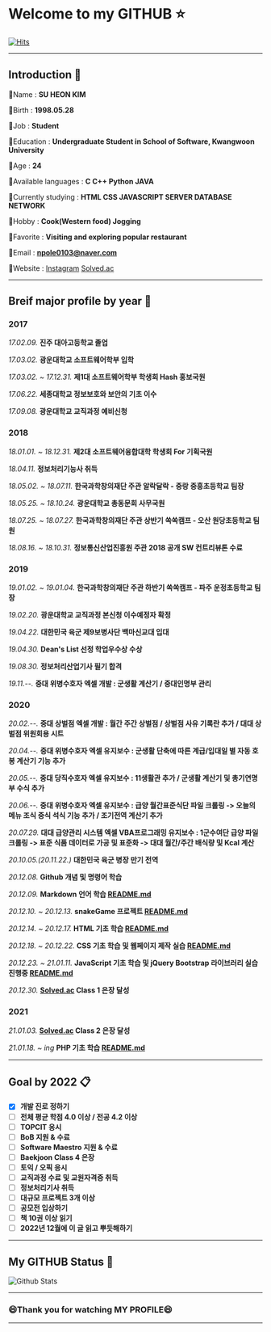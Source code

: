 # Welcome to my GITHUB :star:

[![Hits](https://hits.seeyoufarm.com/api/count/incr/badge.svg?url=https%3A%2F%2Fgithub.com%2Fnpole0103&count_bg=%2318E539&title_bg=%23000000&icon=github.svg&icon_color=%23E7E7E7&title=Visitor&edge_flat=false)](https://github.com/npole0103)

---
## Introduction :bust_in_silhouette:

💬Name : **SU HEON KIM**

💬Birth : **1998.05.28**

💬Job : **Student**

💬Education : **Undergraduate Student in School of Software, Kwangwoon University**

💬Age : **24**

💬Available languages : **C C++ Python JAVA**

💬Currently studying : **HTML CSS JAVASCRIPT SERVER DATABASE NETWORK**

💬Hobby : **Cook(Western food) Jogging**

💬Favorite : **Visiting and exploring popular restaurant**

💬Email : **npole0103@naver.com**

💬Website : [Instagram](http://instagram.com/su_honey_98) [Solved.ac](http://solved.ac/npole0103)

---
## Breif major profile by year 📅
### 2017

*17.02.09.* **진주 대아고등학교 졸업**

*17.03.02.* **광운대학교 소프트웨어학부 입학**

*17.03.02. ~ 17.12.31.* **제1대 소프트웨어학부 학생회 Hash 홍보국원**

*17.06.22.* **세종대학교 정보보호와 보안의 기초 이수**

*17.09.08.* **광운대학교 교직과정 예비신청**

### 2018

*18.01.01. ~ 18.12.31.* **제2대 소프트웨어융합대학 학생회 For 기획국원**

*18.04.11.* **정보처리기능사 취득**

*18.05.02. ~ 18.07.11.* **한국과학창의재단 주관 알락달락 - 중랑 중흥초등학교 팀장**

*18.05.25. ~ 18.10.24.* **광운대학교 총동문회 사무국원**

*18.07.25. ~ 18.07.27.* **한국과학창의재단 주관 상반기 쏙쏙캠프 - 오산 원당초등학교 팀원**

*18.08.16. ~ 18.10.31.* **정보통신산업진흥원 주관 2018 공개 SW 컨트리뷰톤 수료**

### 2019

*19.01.02. ~ 19.01.04.* **한국과학창의재단 주관 하반기 쏙쏙캠프 - 파주 운정초등학교 팀장**

*19.02.20.* **광운대학교 교직과정 본신청 이수예정자 확정**

*19.04.22.* **대한민국 육군 제9보병사단 백마신교대 입대**

*19.04.30.* **Dean's List 선정 학업우수상 수상**

*19.08.30.* **정보처리산업기사 필기 합격**

*19.11.--.* **중대 위병수호자 엑셀 개발 : 군생활 계산기 / 중대인명부 관리**

### 2020

*20.02.--.* **중대 상벌점 엑셀 개발 : 월간 주간 상벌점 / 상벌점 사유 기록란 추가 / 대대 상벌점 위원회용 시트**

*20.04.--.* **중대 위병수호자 엑셀 유지보수 : 군생활 단축에 따른 계급/입대일 별 자동 호봉 계산기 기능 추가**

*20.05.--.* **중대 당직수호자 엑셀 유지보수 : 11생활관 추가 / 군생활 계산기 및 총기연명부 수식 추가**

*20.06.--.* **중대 위병수호자 엑셀 유지보수 : 급양 월간표준식단 파일 크롤링 -> 오늘의 메뉴 조식 중식 석식 기능 추가 / 조기전역 계산기 추가**

*20.07.29.* **대대 급양관리 시스템 엑셀 VBA프로그래밍 유지보수 : 1군수여단 급양 파일 크롤링 -> 표준 식품 데이터로 가공 및 표준화 -> 대대 월간/주간 배식량 및 Kcal 계산**

*20.10.05.(20.11.22.)* **대한민국 육군 병장 만기 전역**

*20.12.08.* **Github 개념 및 명령어 학습**

*20.12.09.* **Markdown 언어 학습 [README.md](https://github.com/npole0103/markdownDocs)** 

*20.12.10. ~ 20.12.13.* **snakeGame 프로젝트 [README.md](https://github.com/npole0103/snakeGame)**

*20.12.14. ~ 20.12.17.* **HTML 기초 학습 [README.md](https://github.com/npole0103/htmlStudy)**

*20.12.18. ~ 20.12.22.* **CSS 기초 학습 및 웹페이지 제작 실습 [README.md](https://github.com/npole0103/cssStudy)**

*20.12.23. ~ 21.01.11.* **JavaScript 기초 학습 및 jQuery Bootstrap 라이브러리 실습 진행중 [README.md](https://github.com/npole0103/jsStudy)**

*20.12.30.* **[Solved.ac](https://solved.ac/npole0103) Class 1 은장 달성**

### 2021

*21.01.03.* **[Solved.ac](https://solved.ac/npole0103) Class 2 은장 달성**

*21.01.18. ~ ing* **PHP 기초 학습 [README.md](https://github.com/npole0103/phpStudy)**

---
## Goal by 2022 📋

- [x] **개발 진로 정하기**
- [ ] **전체 평균 학점 4.0 이상 / 전공 4.2 이상**
- [ ] **TOPCIT 응시**
- [ ] **BoB 지원 & 수료**
- [ ] **Software Maestro 지원 & 수료**
- [ ] **Baekjoon Class 4 은장**
- [ ] **토익 / 오픽 응시**
- [ ] **교직과정 수료 및 교원자격증 취득**
- [ ] **정보처리기사 취득**
- [ ] **대규모 프로젝트 3개 이상**
- [ ] **공모전 입상하기**
- [ ] **책 10권 이상 읽기**
- [ ] **2022년 12월에 이 글 읽고 뿌듯해하기**

---
## My GITHUB Status :book:
![Github Stats](https://github-readme-stats.vercel.app/api?username=npole0103&show_icons=true)

---
### **😄Thank you for watching MY PROFILE😄**

---
<!--
**npole0103/npole0103** is a ✨ _special_ ✨ repository because its `README.md` (this file) appears on your GitHub profile.

Here are some ideas to get you started:

- 🔭 I’m currently working on ...
- 🌱 I’m currently learning ...
- 👯 I’m looking to collaborate on ...
- 🤔 I’m looking for help with ...
- 💬 Ask me about ...
- 📫 How to reach me: ...
- 😄 Pronouns: ...
- ⚡ Fun fact: ...
-->

